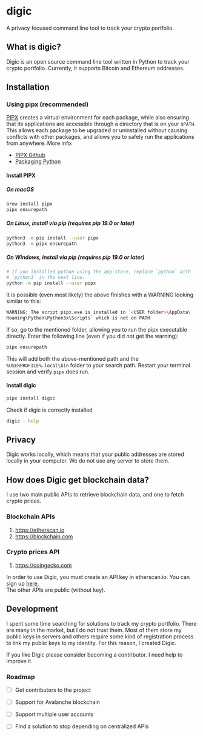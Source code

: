 # digic
 
A privacy focused command line tool to track your crypto portfolio.

## What is digic?

Digic is an open source command line tool written in Python to 
track your crypto portfolio. Currently, it supports Bitcoin and
Ethereum addresses.

## Installation

### Using pipx (recommended)

[PIPX](https://github.com/pypa/pipx) creates a virtual environment for each 
package, while also ensuring that its applications are accessible through
a directory that is on your `$PATH`. This allows each package to be 
upgraded or uninstalled without causing conflicts with other packages, 
and allows you to safely run the applications from anywhere. More info:
- [PIPX Github](https://github.com/pypa/pipx)
- [Packaging Python](https://packaging.python.org/en/latest/guides/installing-stand-alone-command-line-tools/)

#### Install PIPX

##### On macOS

```bash
brew install pipx
pipx ensurepath
```

##### On Linux, install via pip (requires pip 19.0 or later)

```bash
python3 -m pip install --user pipx
python3 -m pipx ensurepath
```

##### On Windows, install via pip (requires pip 19.0 or later)

```bash
# If you installed python using the app-store, replace `python` with 
# `python3` in the next line.
python -m pip install --user pipx
```

It is possible (even most likely) the above finishes with a WARNING looking 
similar to this:

```bash
WARNING: The script pipx.exe is installed in `<USER folder>\AppData\
Roaming\Python\Python3x\Scripts` which is not on PATH
```

If so, go to the mentioned folder, allowing you to run the pipx executable
directly. Enter the following line (even if you did not get the warning):

```bash
pipx ensurepath
```

This will add both the above-mentioned path and the 
`%USERPROFILE%.local\bin` folder to your search path. Restart your 
terminal session and verify `pipx` does run.

#### Install digic

```bash
pipx install digic
```

Check if digic is correctly installed

```bash
digic --help
```

## Privacy

Digic works locally, which means that your public addresses are
stored locally in your computer. We do not use any server to
store them. 

## How does Digic get blockchain data?

I use two main public APIs to retrieve blockchain data, and one
to fetch crypto prices.

### Blockchain APIs

1. https://etherscan.io
2. https://blockchain.com

### Crypto prices API

1. https://coingecko.com

In order to use Digic, you must create an API key in etherscan.io.
You can sign up [here](https://etherscan.io/login).    
The other APIs are public (without key).

## Development

I spent some time searching for solutions to track my crypto
portfolio. There are many in the market, but I do not trust them. 
Most of them store my public keys in servers and others
require some kind of registration process to link my public 
keys to my identity. For this reason, I created Digic.

If you like Digic please consider becoming a contributor. I need
help to improve it.

### Roadmap
- [ ] Get contributors to the project
- [ ] Support for Avalanche blockchain
- [ ] Support multiple user accounts
- [ ] Find a solution to stop depending on centralized APIs


